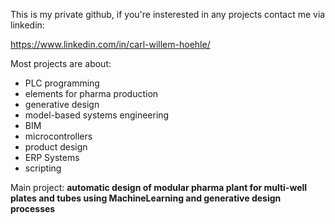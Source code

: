 This is my private github, if you're insterested in any projects contact me via linkedin:

https://www.linkedin.com/in/carl-willem-hoehle/

Most projects are about:

  - PLC programming
  - elements for pharma production
  - generative design
  - model-based systems engineering
  - BIM
  - microcontrollers
  - product design
  - ERP Systems
  - scripting

Main project:
  **automatic design of modular pharma plant for multi-well plates and tubes using MachineLearning and generative design processes**
